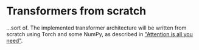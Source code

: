 # Transformers from scratch

...sort of. The implemented transformer architecture will be written from scratch using Torch and some NumPy, as described in ["Attention is all you need"](https://proceedings.neurips.cc/paper_files/paper/2017/file/3f5ee243547dee91fbd053c1c4a845aa-Paper.pdf).
